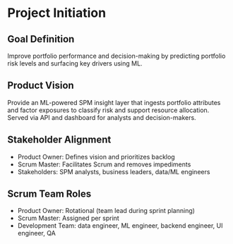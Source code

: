 # Project Initiation

## Goal Definition
Improve portfolio performance and decision-making by predicting portfolio risk levels and surfacing key drivers using ML.

## Product Vision
Provide an ML-powered SPM insight layer that ingests portfolio attributes and factor exposures to classify risk and support resource allocation. Served via API and dashboard for analysts and decision-makers.

## Stakeholder Alignment
- Product Owner: Defines vision and prioritizes backlog
- Scrum Master: Facilitates Scrum and removes impediments
- Stakeholders: SPM analysts, business leaders, data/ML engineers

## Scrum Team Roles
- Product Owner: Rotational (team lead during sprint planning)
- Scrum Master: Assigned per sprint
- Development Team: data engineer, ML engineer, backend engineer, UI engineer, QA
